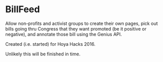 # BillFeed

Allow non-profits and activist groups to create their own pages, pick out bills going thru Congress that they want promoted (be it positive or negative), and annotate those bill using the Genius API.

Created (i.e. started) for Hoya Hacks 2016.

Unlikely this will be finished in time.